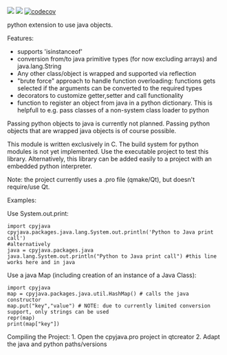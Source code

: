 ![](https://travis-ci.org/m-g-90/cpyjava.svg?branch=master) ![](https://scan.coverity.com/projects/13312/badge.svg) [![codecov](https://codecov.io/gh/m-g-90/cpyjava/branch/master/graph/badge.svg)](https://codecov.io/gh/m-g-90/cpyjava)


python extension to use java objects.

Features:
  - supports 'isinstanceof'
  - conversion from/to java primitive types (for now excluding arrays) and java.lang.String
  - Any other class/object is wrapped and supported via reflection 
  - "brute force" approach to handle function overloading: functions gets selected if the arguments can be converted to the required types
  - decorators to customize getter,setter and call functionality
  - function to register an object from java in a python dictionary. This is helpfull to e.g. pass classes of a non-system class loader to python
  
Passing python objects to java is currently not planned. Passing python objects that are wrapped java objects is of course possible.

This module is written exclusively in C. The build system for python modules is not yet implemented. Use the executable project to test this library. Alternatively, this library can be added easily to a project with an embedded python interpreter. 

Note: the project currently uses a .pro file (qmake/Qt), but doesn't require/use Qt.

Examples:


  Use System.out.print:
    
    import cpyjava
    cpyjava.packages.java.lang.System.out.println('Python to Java print call')
    #alternatively
    java = cpyjava.packages.java
    java.lang.System.out.println("Python to Java print call") #this line works here and in java
    
    
 Use a java Map (including creation of an instance of a Java Class):
    
    import cpyjava
    map = cpyjava.packages.java.util.HashMap() # calls the java constructor
    map.put("key","value") # NOTE: due to currently limited conversion support, only strings can be used
    repr(map)
    print(map["key"])

  
  Compiling the Project:
    1. Open the cpyjava.pro project in qtcreator
    2. Adapt the java and python paths/versions 
   
